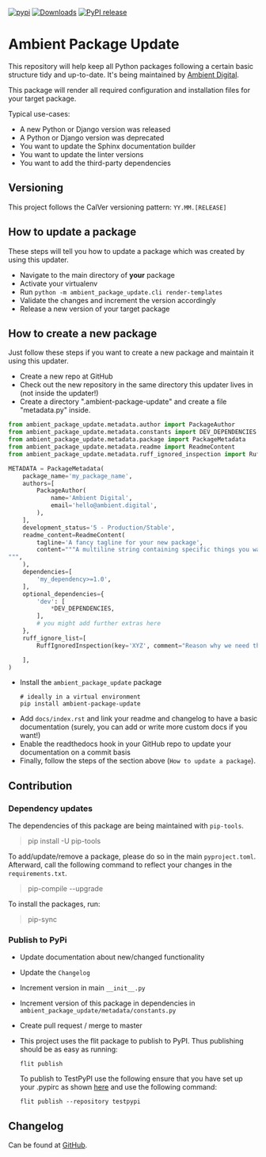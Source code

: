 [![pypi](https://img.shields.io/pypi/v/ambient-package-update.svg)](https://pypi.python.org/pypi/ambient-package-update/)
[![Downloads](https://pepy.tech/badge/ambient-package-update)](https://pepy.tech/project/ambient-package-update)
[![PyPI release](https://img.shields.io/pypi/v/ambient-package-update.svg)](https://img.shields.io/pypi/v/ambient-package-update.svg)

# Ambient Package Update

This repository will help keep all Python packages following a certain basic structure tidy and up-to-date. It's being 
maintained by [Ambient Digital](https://ambient.digital). 

This package will render all required configuration and installation files for your target package.

Typical use-cases:

- A new Python or Django version was released
- A Python or Django version was deprecated
- You want to update the Sphinx documentation builder
- You want to update the linter versions
- You want to add the third-party dependencies

## Versioning

This project follows the CalVer versioning pattern: `YY.MM.[RELEASE]`

## How to update a package

These steps will tell you how to update a package which was created by using this updater.

- Navigate to the main directory of **your** package
- Activate your virtualenv
- Run `python -m ambient_package_update.cli render-templates`
- Validate the changes and increment the version accordingly
- Release a new version of your target package

## How to create a new package

Just follow these steps if you want to create a new package and maintain it using this updater.

- Create a new repo at GitHub
- Check out the new repository in the same directory this updater lives in (not inside the updater!)
- Create a directory ".ambient-package-update" and create a file "metadata.py" inside.

```python
from ambient_package_update.metadata.author import PackageAuthor
from ambient_package_update.metadata.constants import DEV_DEPENDENCIES
from ambient_package_update.metadata.package import PackageMetadata
from ambient_package_update.metadata.readme import ReadmeContent
from ambient_package_update.metadata.ruff_ignored_inspection import RuffIgnoredInspection

METADATA = PackageMetadata(
    package_name='my_package_name',
    authors=[
        PackageAuthor(
            name='Ambient Digital',
            email='hello@ambient.digital',
        ),
    ],
    development_status='5 - Production/Stable',
    readme_content=ReadmeContent(
        tagline='A fancy tagline for your new package',
        content="""A multiline string containing specific things you want to have in your package readme.
""",
    ),
    dependencies=[
        'my_dependency>=1.0',
    ],
    optional_dependencies={
        'dev': [
            *DEV_DEPENDENCIES,
        ],
        # you might add further extras here
    },
    ruff_ignore_list=[
        RuffIgnoredInspection(key='XYZ', comment="Reason why we need this exception"),

    ],
)
```

- Install the `ambient_package_update` package
  ```
  # ideally in a virtual environment
  pip install ambient-package-update
  ```
- Add `docs/index.rst` and link your readme and changelog to have a basic documentation (surely, you can add or write
  more custom docs if you want!)
- Enable the readthedocs hook in your GitHub repo to update your documentation on a commit basis
- Finally, follow the steps of the section above (`How to update a package`).

## Contribution

### Dependency updates

The dependencies of this package are being maintained with `pip-tools`. 

> pip install -U pip-tools

To add/update/remove a package, please do so in the main `pyproject.toml`. Afterward, call the following command to
reflect your changes in the `requirements.txt`.

> pip-compile --upgrade

To install the packages, run:

> pip-sync

### Publish to PyPi

- Update documentation about new/changed functionality

- Update the `Changelog`

- Increment version in main `__init__.py`

- Increment version of this package in dependencies in `ambient_package_update/metadata/constants.py`

- Create pull request / merge to master

- This project uses the flit package to publish to PyPI. Thus publishing should be as easy as running:

  ```
  flit publish
  ```

  To publish to TestPyPI use the following ensure that you have set up your .pypirc as
  shown [here](https://flit.readthedocs.io/en/latest/upload.html#using-pypirc) and use the following command:

  ```
  flit publish --repository testpypi
  ```

## Changelog

Can be found at [GitHub](https://github.com/ambient-innovation/ambient-package-update/blob/master/CHANGES.md).
